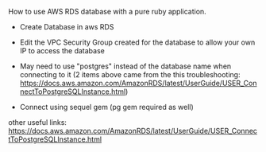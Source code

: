 How to use AWS RDS database with a pure ruby application.

- Create Database in aws RDS
- Edit the VPC Security Group created for the database to allow your own IP to access the database
- May need to use "postgres" instead of the database name when connecting to it
(2 items above came from the this troubleshooting: https://docs.aws.amazon.com/AmazonRDS/latest/UserGuide/USER_ConnectToPostgreSQLInstance.html)

- Connect using sequel gem (pg gem required as well)


other useful links:
https://docs.aws.amazon.com/AmazonRDS/latest/UserGuide/USER_ConnectToPostgreSQLInstance.html
 